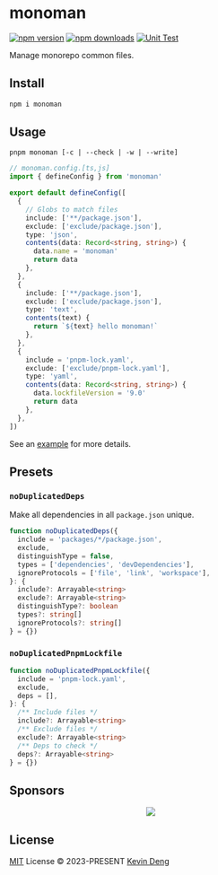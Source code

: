 # monoman

[![npm version][npm-version-src]][npm-version-href]
[![npm downloads][npm-downloads-src]][npm-downloads-href]
[![Unit Test][unit-test-src]][unit-test-href]

Manage monorepo common files.

## Install

```bash
npm i monoman
```

## Usage

```
pnpm monoman [-c | --check | -w | --write]
```

```ts
// monoman.config.[ts,js]
import { defineConfig } from 'monoman'

export default defineConfig([
  {
    // Globs to match files
    include: ['**/package.json'],
    exclude: ['exclude/package.json'],
    type: 'json',
    contents(data: Record<string, string>) {
      data.name = 'monoman'
      return data
    },
  },
  {
    include: ['**/package.json'],
    exclude: ['exclude/package.json'],
    type: 'text',
    contents(text) {
      return `${text} hello monoman!`
    },
  },
  {
    include = 'pnpm-lock.yaml',
    exclude: ['exclude/pnpm-lock.yaml'],
    type: 'yaml',
    contents(data: Record<string, string>) {
      data.lockfileVersion = '9.0'
      return data
    },
  },
])
```

See an [example](https://github.com/vue-macros/vue-macros/blob/main/monoman.config.ts) for more details.

## Presets

### `noDuplicatedDeps`

Make all dependencies in all `package.json` unique.

```ts
function noDuplicatedDeps({
  include = 'packages/*/package.json',
  exclude,
  distinguishType = false,
  types = ['dependencies', 'devDependencies'],
  ignoreProtocols = ['file', 'link', 'workspace'],
}: {
  include?: Arrayable<string>
  exclude?: Arrayable<string>
  distinguishType?: boolean
  types?: string[]
  ignoreProtocols?: string[]
} = {})
```

### `noDuplicatedPnpmLockfile`

```ts
function noDuplicatedPnpmLockfile({
  include = 'pnpm-lock.yaml',
  exclude,
  deps = [],
}: {
  /** Include files */
  include?: Arrayable<string>
  /** Exclude files */
  exclude?: Arrayable<string>
  /** Deps to check */
  deps?: Arrayable<string>
} = {})
```

## Sponsors

<p align="center">
  <a href="https://cdn.jsdelivr.net/gh/sxzz/sponsors/sponsors.svg">
    <img src='https://cdn.jsdelivr.net/gh/sxzz/sponsors/sponsors.svg'/>
  </a>
</p>

## License

[MIT](./LICENSE) License © 2023-PRESENT [Kevin Deng](https://github.com/sxzz)

<!-- Badges -->

[npm-version-src]: https://img.shields.io/npm/v/monoman.svg
[npm-version-href]: https://npmjs.com/package/monoman
[npm-downloads-src]: https://img.shields.io/npm/dm/monoman
[npm-downloads-href]: https://www.npmcharts.com/compare/monoman?interval=30
[unit-test-src]: https://github.com/sxzz/monoman/actions/workflows/unit-test.yml/badge.svg
[unit-test-href]: https://github.com/sxzz/monoman/actions/workflows/unit-test.yml
